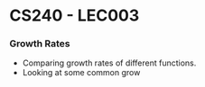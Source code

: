 # CS240 - LEC003
### Growth Rates
- Comparing growth rates of different functions.
- Looking at some common grow
<!--stackedit_data:
eyJoaXN0b3J5IjpbLTEzMjUwODIwMCwxODY5MTYxODc3LC03Mj
A1OTcwNThdfQ==
-->
